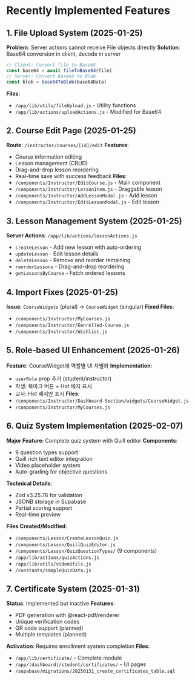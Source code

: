 # Recently Implemented Features

## 1. File Upload System (2025-01-25)
**Problem**: Server actions cannot receive File objects directly
**Solution**: Base64 conversion in client, decode in server
```javascript
// Client: Convert file to Base64
const base64 = await fileToBase64(file)
// Server: Convert Base64 to Blob
const blob = base64ToBlob(base64Data)
```
**Files**:
- `/app/lib/utils/fileUpload.js` - Utility functions
- `/app/lib/actions/uploadActions.js` - Modified for Base64

## 2. Course Edit Page (2025-01-25)
**Route**: `/instructor/courses/[id]/edit`
**Features**:
- Course information editing
- Lesson management (CRUD)
- Drag-and-drop lesson reordering
- Real-time save with success feedback
**Files**:
- `/components/Instructor/EditCourse.js` - Main component
- `/components/Instructor/LessonItem.js` - Draggable lesson
- `/components/Instructor/AddLessonModal.js` - Add lesson
- `/components/Instructor/EditLessonModal.js` - Edit lesson

## 3. Lesson Management System (2025-01-25)
**Server Actions**: `/app/lib/actions/lessonActions.js`
- `createLesson` - Add new lesson with auto-ordering
- `updateLesson` - Edit lesson details
- `deleteLesson` - Remove and reorder remaining
- `reorderLessons` - Drag-and-drop reordering
- `getLessonsByCourse` - Fetch ordered lessons

## 4. Import Fixes (2025-01-25)
**Issue**: `CourseWidgets` (plural) → `CourseWidget` (singular)
**Fixed Files**:
- `/components/Instructor/MyCourses.js`
- `/components/Instructor/Eenrolled-Course.js`
- `/components/Instructor/Wishlist.js`

## 5. Role-based UI Enhancement (2025-01-26)
**Feature**: CourseWidget에 역할별 UI 차별화
**Implementation**:
- `userRole` prop 추가 (student/instructor)
- 학생: 북마크 버튼 + Hot 배지 표시
- 교사: Hot 배지만 표시
**Files**:
- `/components/Instructor/Dashboard-Section/widgets/CourseWidget.js`
- `/components/Instructor/MyCourses.js`

## 6. Quiz System Implementation (2025-02-07)
**Major Feature**: Complete quiz system with Quill editor
**Components**:
- 9 question types support
- Quill rich text editor integration
- Video placeholder system
- Auto-grading for objective questions

**Technical Details**:
- Zod v3.25.76 for validation
- JSONB storage in Supabase
- Partial scoring support
- Real-time preview

**Files Created/Modified**:
- `/components/Lesson/CreateLessonQuiz.js`
- `/components/Lesson/QuillQuizEditor.js`
- `/components/Lesson/QuizQuestionTypes/` (9 components)
- `/app/lib/actions/quizActions.js`
- `/app/lib/utils/videoUtils.js`
- `/constants/sampleQuizData.js`

## 7. Certificate System (2025-01-31)
**Status**: Implemented but inactive
**Features**:
- PDF generation with @react-pdf/renderer
- Unique verification codes
- QR code support (planned)
- Multiple templates (planned)

**Activation**: Requires enrollment system completion
**Files**:
- `/app/lib/certificate/` - Complete module
- `/app/(dashboard)/student/certificates/` - UI pages
- `/supabase/migrations/20250131_create_certificates_table.sql`